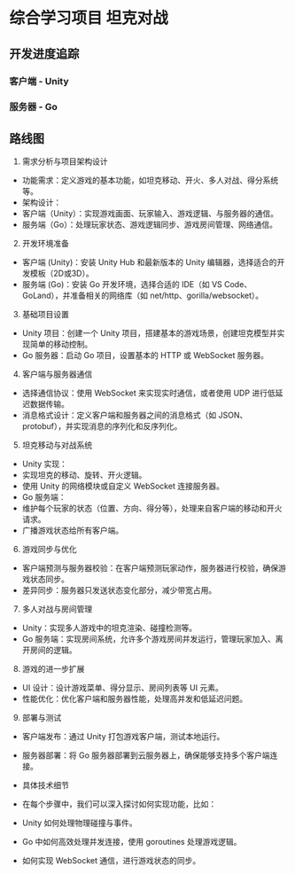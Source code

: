 # 综合学习项目 坦克对战

## 开发进度追踪

### 客户端 - Unity

### 服务器 - Go

## 路线图

1. 需求分析与项目架构设计
- 功能需求：定义游戏的基本功能，如坦克移动、开火、多人对战、得分系统等。
- 架构设计：
- 客户端（Unity）：实现游戏画面、玩家输入、游戏逻辑、与服务器的通信。
- 服务端（Go）：处理玩家状态、游戏逻辑同步、游戏房间管理、网络通信。

2. 开发环境准备
- 客户端 (Unity)：安装 Unity Hub 和最新版本的 Unity 编辑器，选择适合的开发模板（2D或3D）。
- 服务端 (Go)：安装 Go 开发环境，选择合适的 IDE（如 VS Code、GoLand），并准备相关的网络库（如 net/http、gorilla/websocket）。

3. 基础项目设置
- Unity 项目：创建一个 Unity 项目，搭建基本的游戏场景，创建坦克模型并实现简单的移动控制。
- Go 服务器：启动 Go 项目，设置基本的 HTTP 或 WebSocket 服务器。

4. 客户端与服务器通信
- 选择通信协议：使用 WebSocket 来实现实时通信，或者使用 UDP 进行低延迟数据传输。
- 消息格式设计：定义客户端和服务器之间的消息格式（如 JSON、protobuf），并实现消息的序列化和反序列化。

5. 坦克移动与对战系统
- Unity 实现：
- 实现坦克的移动、旋转、开火逻辑。
- 使用 Unity 的网络模块或自定义 WebSocket 连接服务器。
- Go 服务端：
- 维护每个玩家的状态（位置、方向、得分等），处理来自客户端的移动和开火请求。
- 广播游戏状态给所有客户端。

6. 游戏同步与优化
- 客户端预测与服务器校验：在客户端预测玩家动作，服务器进行校验，确保游戏状态同步。
- 差异同步：服务器只发送状态变化部分，减少带宽占用。

7. 多人对战与房间管理
- Unity：实现多人游戏中的坦克渲染、碰撞检测等。
- Go 服务端：实现房间系统，允许多个游戏房间并发运行，管理玩家加入、离开房间的逻辑。

8. 游戏的进一步扩展
- UI 设计：设计游戏菜单、得分显示、房间列表等 UI 元素。
- 性能优化：优化客户端和服务器性能，处理高并发和低延迟问题。

9. 部署与测试
- 客户端发布：通过 Unity 打包游戏客户端，测试本地运行。
- 服务器部署：将 Go 服务器部署到云服务器上，确保能够支持多个客户端连接。
- 具体技术细节
- 在每个步骤中，我们可以深入探讨如何实现功能，比如：

- Unity 如何处理物理碰撞与事件。
- Go 中如何高效处理并发连接，使用 goroutines 处理游戏逻辑。
- 如何实现 WebSocket 通信，进行游戏状态的同步。